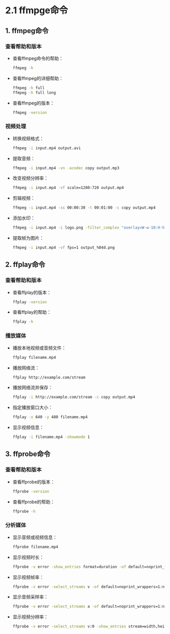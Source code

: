 # 2.1 ffmpge命令

## 1. ffmpeg命令

### 查看帮助和版本
- 查看ffmpeg命令的帮助：
  ```bash
  ffmpeg -h
  ```
- 查看ffmpeg的详细帮助：
  ```bash
  ffmpeg -h full
  ffmpeg -h full long
  ```
- 查看ffmpeg的版本：
  ```bash
  ffmpeg -version
  ```

### 视频处理
- 转换视频格式：
  ```bash
  ffmpeg -i input.mp4 output.avi
  ```
- 提取音频：
  ```bash
  ffmpeg -i input.mp4 -vn -acodec copy output.mp3
  ```
- 改变视频分辨率：
  ```bash
  ffmpeg -i input.mp4 -vf scale=1280:720 output.mp4
  ```
- 剪辑视频：
  ```bash
  ffmpeg -i input.mp4 -ss 00:00:30 -t 00:01:00 -c copy output.mp4
  ```
- 添加水印：
  ```bash
  ffmpeg -i input.mp4 -i logo.png -filter_complex "overlay=W-w-10:H-h-10" output.mp4
  ```
- 提取帧为图片：
  ```bash
  ffmpeg -i input.mp4 -vf fps=1 output_%04d.png
  ```

## 2. ffplay命令

### 查看帮助和版本
- 查看ffplay的版本：
  ```bash
  ffplay -version
  ```
- 查看ffplay的帮助：
  ```bash
  ffplay -h
  ```

### 播放媒体
- 播放本地视频或音频文件：
  ```bash
  ffplay filename.mp4
  ```
- 播放网络流：
  ```bash
  ffplay http://example.com/stream
  ```
- 播放网络流并保存：
  ```bash
  ffplay -i http://example.com/stream -c copy output.mp4
  ```
- 指定播放窗口大小：
  ```bash
  ffplay -x 640 -y 480 filename.mp4
  ```
- 显示视频信息：
  ```bash
  ffplay -i filename.mp4 -showmode 1
  ```

## 3. ffprobe命令

### 查看帮助和版本
- 查看ffprobe的版本：
  ```bash
  ffprobe -version
  ```
- 查看ffprobe的帮助：
  ```bash
  ffprobe -h
  ```

### 分析媒体
- 显示音频或视频信息：
  ```bash
  ffprobe filename.mp4
  ```
- 显示视频时长：
  ```bash
  ffprobe -v error -show_entries format=duration -of default=noprint_wrappers=1:nokey=1 filename.mp4
  ```
- 显示视频帧率：
  ```bash
  ffprobe -v error -select_streams v -of default=noprint_wrappers=1:nokey=1 -show_entries stream=r_frame_rate filename.mp4
  ```
- 显示音频采样率：
  ```bash
  ffprobe -v error -select_streams a -of default=noprint_wrappers=1:nokey=1 -show_entries stream=sample_rate filename.mp4
  ```
- 显示视频分辨率：
  ```bash
  ffprobe -v error -select_streams v:0 -show_entries stream=width,height -of csv=s=x:p=0 filename.mp4
  ```